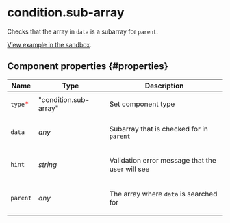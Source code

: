 # condition.sub-array

Checks that the array in `data` is a subarray for `parent`.

[View example in the sandbox](https://clck.ru/asSD9).

## Component properties {#properties}

| Name                                     | Type                  | Description                                            |
| ---------------------------------------- | --------------------- | ------------------------------------------------------ |
| `type`<span style="color: red">\*</span> | "condition.sub-array" | <p>Set component type</p>                              |
| `data`                                   | _any_                 | <p>Subarray that is checked for in `parent`</p>        |
| `hint`                                   | _string_              | <p>Validation error message that the user will see</p> |
| `parent`                                 | _any_                 | <p>The array where `data` is searched for</p>          |
